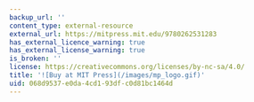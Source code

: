 ```yaml
---
backup_url: ''
content_type: external-resource
external_url: https://mitpress.mit.edu/9780262531283
has_external_licence_warning: true
has_external_license_warning: true
is_broken: ''
license: https://creativecommons.org/licenses/by-nc-sa/4.0/
title: '![Buy at MIT Press](/images/mp_logo.gif)'
uid: 068d9537-e0da-4cd1-93df-c0d81bc1464d
---
```

